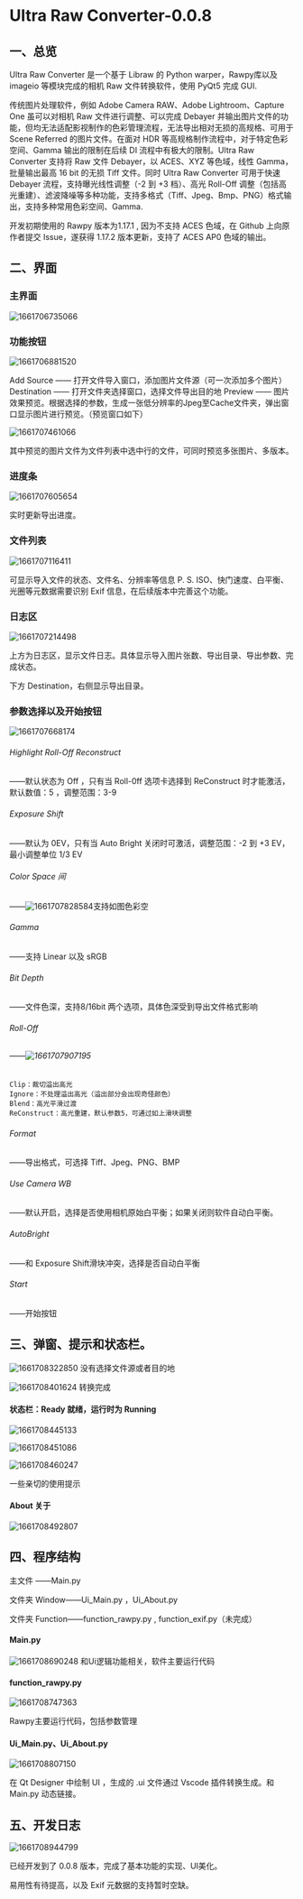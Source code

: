 # Ultra Raw Converter-0.0.8

## 一、总览

Ultra Raw Converter 是一个基于 Libraw 的 Python warper，Rawpy库以及 imageio 等模块完成的相机 Raw 文件转换软件，使用 PyQt5 完成 GUI.

传统图片处理软件，例如 Adobe Camera RAW、Adobe Lightroom、Capture One 虽可以对相机 Raw 文件进行调整、可以完成 Debayer 并输出图片文件的功能，但均无法适配影视制作的色彩管理流程，无法导出相对无损的高规格、可用于 Scene Referred 的图片文件。在面对 HDR 等高规格制作流程中，对于特定色彩空间、Gamma 输出的限制在后续 DI 流程中有极大的限制。Ultra Raw Converter 支持将 Raw 文件 Debayer，以 ACES、XYZ 等色域，线性 Gamma，批量输出最高 16 bit 的无损 Tiff 文件。同时 Ultra Raw Converter 可用于快速 Debayer 流程，支持曝光线性调整（-2 到 +3 档）、高光 Roll-Off 调整（包括高光重建）、滤波降噪等多种功能，支持多格式（Tiff、Jpeg、Bmp、PNG）格式输出，支持多种常用色彩空间、Gamma.

开发初期使用的 Rawpy 版本为1.17.1 , 因为不支持 ACES 色域，在 Github 上向原作者提交 Issue，遂获得 1.17.2 版本更新，支持了 ACES AP0 色域的输出。

## 二、界面

### 主界面

![1661706735066](image/Readme/1661706735066.png)

### 功能按钮

![1661706881520](image/Readme/1661706881520.png)

Add Source —— 打开文件导入窗口，添加图片文件源（可一次添加多个图片）
Destination —— 打开文件夹选择窗口，选择文件导出目的地
Preview —— 图片效果预览。根据选择的参数，生成一张低分辨率的Jpeg至Cache文件夹，弹出窗口显示图片进行预览。（预览窗口如下）

![1661707461066](image/Readme/1661707461066.png)

其中预览的图片文件为文件列表中选中行的文件，可同时预览多张图片、多版本。

### 进度条

![1661707605654](image/Readme/1661707605654.png)

实时更新导出进度。

### 文件列表

![1661707116411](image/Readme/1661707116411.png)

可显示导入文件的状态、文件名、分辨率等信息
	P. S. ISO、快门速度、白平衡、光圈等元数据需要识别 Exif 信息，在后续版本中完善这个功能。

### 日志区

![1661707214498](image/Readme/1661707214498.png)

上方为日志区，显示文件日志。具体显示导入图片张数、导出目录、导出参数、完成状态。

下方 Destination，右侧显示导出目录。

### 参数选择以及开始按钮

![1661707668174](image/Readme/1661707668174.png)

###### Highlight Roll-Off Reconstruct

——默认状态为 Off ，只有当 Roll-0ff 选项卡选择到 ReConstruct 时才能激活，默认数值：5 ，调整范围：3-9

###### Exposure Shift

——默认为 0EV，只有当 Auto Bright 关闭时可激活，调整范围：-2 到 +3 EV，最小调整单位 1/3 EV

###### Color Space 间

——![1661707828584](image/Readme/1661707828584.png)支持如图色彩空

###### Gamma

——支持 Linear 以及 sRGB

###### Bit Depth

——文件色深，支持8/16bit 两个选项，具体色深受到导出文件格式影响

###### Roll-Off



###### ——![1661707907195](image/Readme/1661707907195.png)

    Clip：裁切溢出高光
	Ignore：不处理溢出高光（溢出部分会出现奇怪颜色）
	Blend：高光平滑过渡
	ReConstruct：高光重建，默认参数5，可通过如上滑块调整

###### Format

——导出格式，可选择 Tiff、Jpeg、PNG、BMP

###### Use Camera WB

——默认开启，选择是否使用相机原始白平衡；如果关闭则软件自动白平衡。

###### AutoBright

——和 Exposure Shift滑块冲突，选择是否自动白平衡

###### Start

——开始按钮

## 三、弹窗、提示和状态栏。

![1661708322850](image/Readme/1661708322850.png)
没有选择文件源或者目的地

![1661708401624](image/Readme/1661708401624.png)
转换完成

#### 状态栏：Ready 就绪，运行时为 Running

![1661708445133](image/Readme/1661708445133.png)

![1661708451086](image/Readme/1661708451086.png)

![1661708460247](image/Readme/1661708460247.png)

一些亲切的使用提示

#### About 关于

![1661708492807](image/Readme/1661708492807.png)

## 四、程序结构

主文件 ——Main.py

文件夹 Window——Ui_Main.py ，Ui_About.py

文件夹 Function——function_rawpy.py , function_exif.py（未完成）

#### Main.py

![1661708690248](image/Readme/1661708690248.png)
和Ui逻辑功能相关，软件主要运行代码

#### function_rawpy.py

![1661708747363](image/Readme/1661708747363.png)

Rawpy主要运行代码，包括参数管理

#### Ui_Main.py、Ui_About.py

![1661708807150](image/Readme/1661708807150.png)

在 Qt Designer 中绘制 UI ，生成的 .ui 文件通过 Vscode 插件转换生成。和 Main.py 动态链接。

## 五、开发日志

![1661708944799](image/Readme/1661708944799.png)

已经开发到了 0.0.8 版本，完成了基本功能的实现、UI美化。

易用性有待提高，以及 Exif 元数据的支持暂时空缺。
